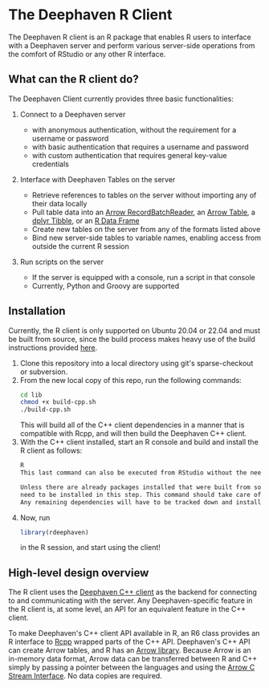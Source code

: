 # The Deephaven R Client

The Deephaven R client is an R package that enables R users to interface with a Deephaven server and perform various
server-side operations from the comfort of RStudio or any other R interface.

## What can the R client do?

The Deephaven Client currently provides three basic functionalities:

1. Connect to a Deephaven server
   -   with anonymous authentication, without the requirement for a username or password
   -   with basic authentication that requires a username and password
   -   with custom authentication that requires general key-value credentials

2. Interface with Deephaven Tables on the server
   -   Retrieve references to tables on the server without importing any of their data locally
   -   Pull table data into an [Arrow RecordBatchReader](https://arrow.apache.org/docs/r/reference/RecordBatchReader.html),
an [Arrow Table](https://arrow.apache.org/docs/r/reference/Table.html),
a [dplyr Tibble](https://tibble.tidyverse.org),
or an [R Data Frame](https://stat.ethz.ch/R-manual/R-devel/library/base/html/data.frame.html)
   -   Create new tables on the server from any of the formats listed above
   -   Bind new server-side tables to variable names, enabling access from outside the current R session

3. Run scripts on the server
   -   If the server is equipped with a console, run a script in that console
   -   Currently, Python and Groovy are supported

## Installation

Currently, the R client is only supported on Ubuntu 20.04 or 22.04 and must be built from source, since the build process
makes heavy use of the build instructions provided [here](https://github.com/deephaven/deephaven-core/tree/main/cpp-client).

1. Clone this repository into a local directory using git's sparse-checkout or subversion.
2. From the new local copy of this repo, run the following commands:
   ```bash
   cd lib
   chmod +x build-cpp.sh
   ./build-cpp.sh
   ```
   This will build all of the C++ client dependencies in a manner that is compatible with Rcpp, and will then build the Deephaven C++ client.
3. With the C++ client installed, start an R console and build and install the R client as follows:
   ```bash
   R
   This last command can also be executed from RStudio without the need for explicitly starting an R console.
   
   Unless there are already packages installed that were built from source and utilized Rcpp, there will likely be many dependencies that
   need to be installed in this step. This command should take care of all of those dependencies, but it does not always work perfectly.
   Any remaining dependencies will have to be tracked down and installed manually.
4. Now, run
   ```R
   library(rdeephaven)
   ```
   in the R session, and start using the client!
   
## High-level design overview

The R client uses the
[Deephaven C++ client](https://github.com/deephaven/deephaven-core/tree/main/cpp-client)
as the backend for connecting to and communicating with the server. Any Deephaven-specific feature in the R client is,
at some level, an API for an equivalent feature in the C++ client. 

To make Deephaven's C++ client API available in R, an R6 class provides an R interface to 
[Rcpp](https://github.com/RcppCore/Rcpp) wrapped parts of the C++ API.  Deephaven's C++ API can create Arrow tables, and R has an [Arrow library](https://github.com/apache/arrow/tree/main/r).  Because Arrow is an in-memory data format, Arrow data can be transferred between R and C++ simply by passing a pointer between the languages and using the
[Arrow C Stream Interface](https://arrow.apache.org/docs/format/CStreamInterface.html).  No data copies are required.  
